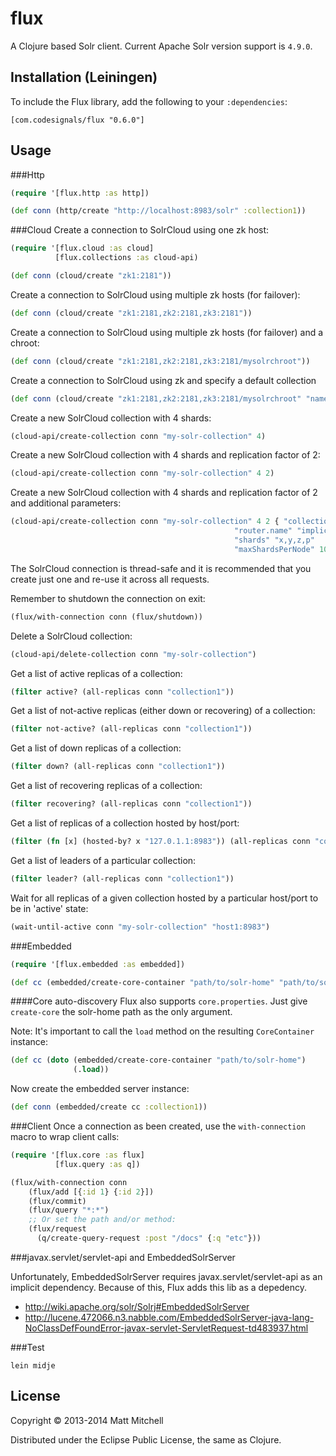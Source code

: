 # flux

A Clojure based Solr client. Current Apache Solr version support is `4.9.0`.

## Installation (Leiningen)

To include the Flux library, add the following to your `:dependencies`:

    [com.codesignals/flux "0.6.0"]

## Usage

###Http

```clojure
(require '[flux.http :as http])

(def conn (http/create "http://localhost:8983/solr" :collection1))
```

###Cloud
Create a connection to SolrCloud using one zk host:

```clojure
(require '[flux.cloud :as cloud]
          [flux.collections :as cloud-api)

(def conn (cloud/create "zk1:2181"))
```

Create a connection to SolrCloud using multiple zk hosts (for failover):

```clojure
(def conn (cloud/create "zk1:2181,zk2:2181,zk3:2181"))
```

Create a connection to SolrCloud using multiple zk hosts (for failover) and a chroot:

```clojure
(def conn (cloud/create "zk1:2181,zk2:2181,zk3:2181/mysolrchroot"))
```

Create a connection to SolrCloud using zk and specify a default collection

```clojure
(def conn (cloud/create "zk1:2181,zk2:2181,zk3:2181/mysolrchroot" "name-of-collection"))
```

Create a new SolrCloud collection with 4 shards:

```clojure
(cloud-api/create-collection conn "my-solr-collection" 4)
```

Create a new SolrCloud collection with 4 shards and replication factor of 2:

```clojure
(cloud-api/create-collection conn "my-solr-collection" 4 2)
```

Create a new SolrCloud collection with 4 shards and replication factor of 2 and additional parameters:

```clojure
(cloud-api/create-collection conn "my-solr-collection" 4 2 { "collection.configName" "schemaless"
                                                  "router.name" "implicit"
                                                  "shards" "x,y,z,p"
                                                  "maxShardsPerNode" 10})
```

The SolrCloud connection is thread-safe and it is recommended that you create just one
and re-use it across all requests. 

Remember to shutdown the connection on exit:

```clojure
(flux/with-connection conn (flux/shutdown))
```

Delete a SolrCloud collection:

```clojure
(cloud-api/delete-collection conn "my-solr-collection")
```

Get a list of active replicas of a collection:

```clojure
(filter active? (all-replicas conn "collection1"))
```

Get a list of not-active replicas (either down or recovering) of a collection:

```clojure
(filter not-active? (all-replicas conn "collection1"))
```

Get a list of down replicas of a collection:

```clojure
(filter down? (all-replicas conn "collection1"))
```

Get a list of recovering replicas of a collection:

```clojure
(filter recovering? (all-replicas conn "collection1"))
```

Get a list of replicas of a collection hosted by host/port:

```clojure
(filter (fn [x] (hosted-by? x "127.0.1.1:8983")) (all-replicas conn "collection1"))
```

Get a list of leaders of a particular collection:

```clojure
(filter leader? (all-replicas conn "collection1"))
```

Wait for all replicas of a given collection hosted by a particular host/port to be in 'active' state:

```clojure
(wait-until-active conn "my-solr-collection" "host1:8983")
```

###Embedded

```clojure
(require '[flux.embedded :as embedded])

(def cc (embedded/create-core-container "path/to/solr-home" "path/to/solr.xml"))
```

####Core auto-discovery
Flux also supports `core.properties`. Just give `create-core` the solr-home path as the only argument.

  Note: It's important to call the `load` method on the resulting `CoreContainer` instance:

```clojure
(def cc (doto (embedded/create-core-container "path/to/solr-home")
              (.load))
```

Now create the embedded server instance:

```clojure
(def conn (embedded/create cc :collection1))
```

###Client
Once a connection as been created, use the `with-connection` macro to wrap client calls:

```clojure
(require '[flux.core :as flux]
          [flux.query :as q])

(flux/with-connection conn
    (flux/add [{:id 1} {:id 2}])
    (flux/commit)
    (flux/query "*:*")
    ;; Or set the path and/or method:
    (flux/request
      (q/create-query-request :post "/docs" {:q "etc"}))
```

###javax.servlet/servlet-api and EmbeddedSolrServer

Unfortunately, EmbeddedSolrServer requires javax.servlet/servlet-api as an implicit dependency. Because of this, Flux adds this lib as a depedency.

  * http://wiki.apache.org/solr/Solrj#EmbeddedSolrServer
  * http://lucene.472066.n3.nabble.com/EmbeddedSolrServer-java-lang-NoClassDefFoundError-javax-servlet-ServletRequest-td483937.html

###Test
```shell
lein midje
```

## License

Copyright © 2013-2014 Matt Mitchell

Distributed under the Eclipse Public License, the same as Clojure.
